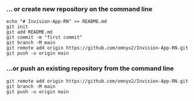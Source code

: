 
### ... or create new repository on the command line
```
echo "# Invision-App-RN" >> README.md
git init
git add README.md
git commit -m "first commit"
git branch -M main
git remote add origin https://github.com/omnyx2/Invision-App-RN.git
git push -u origin main
```

### ...or push an existing repository from the command line
```
git remote add origin https://github.com/omnyx2/Invision-App-RN.git
git branch -M main
git push -u origin main
```
